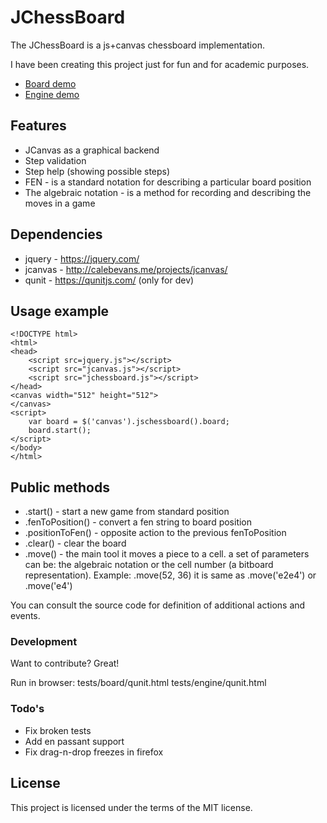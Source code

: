 # JChessBoard

The JChessBoard is a js+canvas chessboard implementation.

I have been creating this project just for fun and for academic purposes.

- [Board demo](http://velichko.net/projects/jchessboard/demo.html)
- [Engine demo](http://velichko.net/projects/jchessboard/engine.html)

## Features

  - JCanvas as a graphical backend
  - Step validation
  - Step help (showing possible steps)
  - FEN - is a standard notation for describing a particular board position
  - The algebraic notation - is a method for recording and describing the moves in a game

## Dependencies

   - jquery - https://jquery.com/
   - jcanvas - http://calebevans.me/projects/jcanvas/
   - qunit - https://qunitjs.com/ (only for dev)

## Usage example
    
    <!DOCTYPE html>
    <html>
    <head>
        <script src=jquery.js"></script>
        <script src="jcanvas.js"></script>
        <script src="jchessboard.js"></script>
    </head>
    <canvas width="512" height="512">
    </canvas>
    <script>
        var board = $('canvas').jschessboard().board;
        board.start();
    </script>
    </body>
    </html>

## Public methods

 - .start() - start a new game from standard position
 - .fenToPosition() - convert a fen string to board position
 - .positionToFen() - opposite action to the previous fenToPosition
 - .clear() - clear the board
 - .move() - the main tool it moves a piece to a cell.
     a set of parameters can be: the algebraic notation or the cell number (a bitboard representation).
     Example: .move(52, 36) it is same as .move('e2e4') or .move('e4')
        
You can consult the source code for definition of additional actions and events.

### Development

Want to contribute? Great!

Run in browser: 
tests/board/qunit.html
tests/engine/qunit.html

### Todo's

- Fix broken tests
- Add en passant support
- Fix drag-n-drop freezes in firefox

License
----

This project is licensed under the terms of the MIT license.
